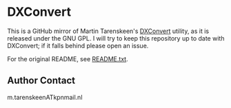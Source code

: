 # DXConvert

This is a GitHub mirror of Martin Tarenskeen's [DXConvert](http://dxconvert.martintarenskeen.nl/) utility, as it is released under the GNU GPL. I will try to keep this repository up to date with DXConvert; if it falls behind please open an issue.

For the original README, see [README.txt](readme.txt).

## Author Contact

m.tarenskeenATkpnmail.nl